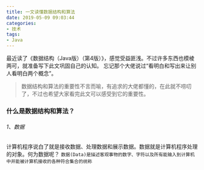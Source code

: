 ```yaml
---
title: 一文读懂数据结构和算法
date: 2019-05-09 09:03:44
categories: 
- 技术
tags:
- Java
---
```

最近读了《数据结构（Java版）（第4版）》，感觉受益匪浅。不过许多东西也模棱两可，就准备写下此文巩固自己的认知。
忘记那个大佬说过“看明白和写出来让别人看明白两个概念”。
<!-- more -->
> 数据结构和算法的重要性不言而喻，有追求的大佬都懂的，在此就不唠叨了，不过也希望大家看完此文可以感受到它的重要性。

### 什么是数据结构和算法？
###### 1、数据
计算机程序说白了就是接收数据、处理数据和展示数据。数据就是计算机程序处理的对象。何为数据呢？
`数据(Data)是描述客观事物的数字、字符以及所有能输入到计算机中并能被计算机接收的各种符合集合的统称`
